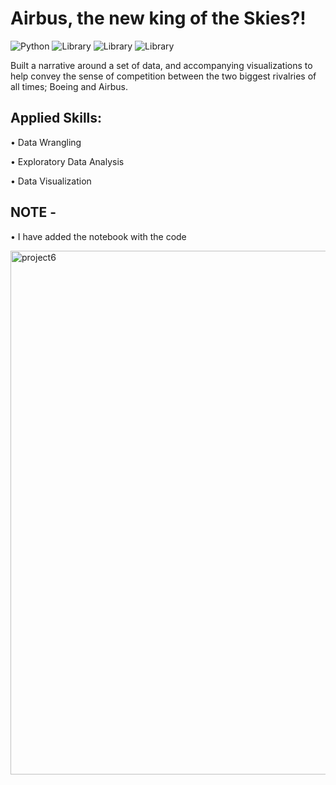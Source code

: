 # Airbus, the new king of the Skies?!

![Python](https://img.shields.io/badge/Python-3.8-blueviolet)
![Library](https://img.shields.io/badge/Library-pandas-yellow)
![Library](https://img.shields.io/badge/Library-Matplotlib-purple)
![Library](https://img.shields.io/badge/Library-Seaborn-lightblue)

Built a narrative around a set of data, and accompanying visualizations to help convey the sense of competition between the two biggest rivalries of all times; Boeing and Airbus.

## Applied Skills: 

• Data Wrangling

• Exploratory Data Analysis

• Data Visualization

## NOTE - 

• I have added the notebook with the code

<img width="838" alt="project6" src="https://user-images.githubusercontent.com/67918990/103332708-16bcdf00-4a39-11eb-95b3-0acb7ad4105f.png">


